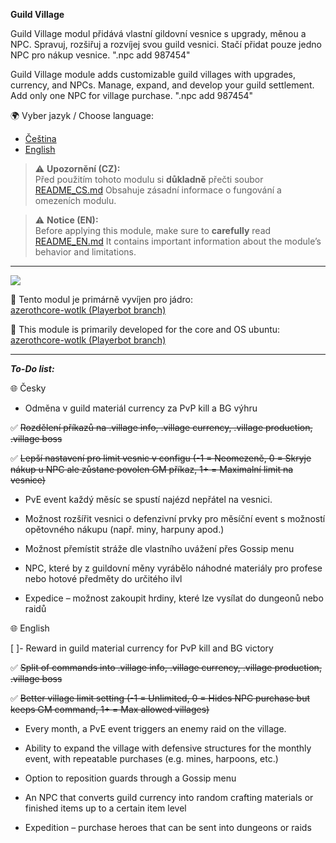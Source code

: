 **Guild Village**

Guild Village modul přidává vlastní gildovní vesnice s upgrady, měnou a NPC. Spravuj, rozšiřuj a rozvíjej svou guild vesnici.
Stačí přidat pouze jedno NPC pro nákup vesnice. ".npc add 987454"
 
Guild Village module adds customizable guild villages with upgrades, currency, and NPCs. Manage, expand, and develop your guild settlement.
Add only one NPC for village purchase. ".npc add 987454"

🌍 Vyber jazyk / Choose language:
- [Čeština](https://github.com/BeardBear33/mod-guild-village/blob/main/README_CS.md)
- [English](https://github.com/BeardBear33/mod-guild-village/blob/main/README_EN.md)

> ⚠️ **Upozornění (CZ):**  
> Před použitím tohoto modulu si **důkladně** přečti soubor [README_CS.md](https://github.com/BeardBear33/mod-guild-village/blob/main/README_CS.md)
> Obsahuje zásadní informace o fungování a omezeních modulu.  

> ⚠️ **Notice (EN):**  
> Before applying this module, make sure to **carefully** read [README_EN.md](https://github.com/BeardBear33/mod-guild-village/blob/main/README_EN.md)
> It contains important information about the module’s behavior and limitations.  

----------------------------------------------------------------------------------------------------------------
<img src="https://github.com/mod-playerbots/mod-playerbots/actions/workflows/core_build.yml/badge.svg">

🔧 Tento modul je primárně vyvíjen pro jádro:  
[azerothcore-wotlk (Playerbot branch)](https://github.com/liyunfan1223/azerothcore-wotlk/tree/Playerbot)

🔧 This module is primarily developed for the core and OS ubuntu:  
[azerothcore-wotlk (Playerbot branch)](https://github.com/liyunfan1223/azerothcore-wotlk/tree/Playerbot)

----------------------------------------------------------------------------------------------------------------

***To-Do list:***
 
🌐 Česky

- Odměna v guild materiál currency za PvP kill a BG výhru

✅ ~~Rozdělení příkazů na .village info, .village currency, .village production, .village boss~~

✅ ~~Lepší nastavení pro limit vesnic v configu (-1 = Neomezeně, 0 = Skryje nákup u NPC ale zůstane povolen GM příkaz, 1+ = Maximalní limit na vesnice)~~

- PvE event každý měsíc se spustí najézd nepřátel na vesnici.

- Možnost rozšířit vesnici o defenzivní prvky pro měsíční event s možností opětovného nákupu (např. miny, harpuny apod.)

- Možnost přemístit stráže dle vlastního uvážení přes Gossip menu

- NPC, které by z guildovní měny vyrábělo náhodné materiály pro profese nebo hotové předměty do určitého ilvl

- Expedice – možnost zakoupit hrdiny, které lze vysílat do dungeonů nebo raidů


🌐 English

[ ]- Reward in guild material currency for PvP kill and BG victory

✅ ~~Split of commands into .village info, .village currency, .village production, .village boss~~

✅ ~~Better village limit setting (-1 = Unlimited, 0 = Hides NPC purchase but keeps GM command, 1+ = Max allowed villages)~~

- Every month, a PvE event triggers an enemy raid on the village.

- Ability to expand the village with defensive structures for the monthly event, with repeatable purchases (e.g. mines, harpoons, etc.)

- Option to reposition guards through a Gossip menu

- An NPC that converts guild currency into random crafting materials or finished items up to a certain item level

- Expedition – purchase heroes that can be sent into dungeons or raids
